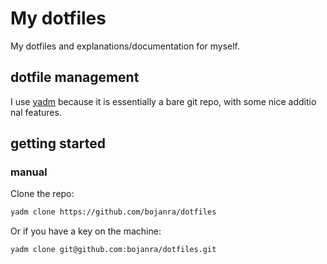 # My dotfiles

My dotfiles and explanations/documentation for myself.

## dotfile management

I use [yadm](https://github.com/TheLocehiliosan/yadm) because it is essentially a bare git repo, with some nice additio
nal features.

## getting started

### manual

Clone the repo:

```sh
yadm clone https://github.com/bojanra/dotfiles
```

Or if you have a key on the machine:

```sh
yadm clone git@github.com:bojanra/dotfiles.git
```
